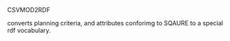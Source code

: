 CSVMOD2RDF

converts planning criteria, and attributes conforimg to SQAURE to a special rdf vocabulary.
